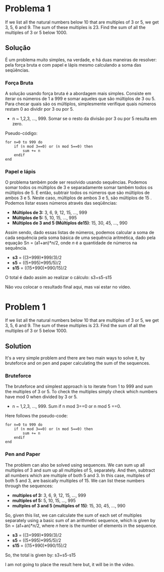 # Problema 1
If we list all the natural numbers below 10 that are multiples of 3 or 5, we get 3, 5, 6 and 9. The sum of these multiples is 23.
Find the sum of all the multiples of 3 or 5 below 1000.

## Solução
É um problema muito simples, na verdade, e há duas maneiras de resolver: pela força bruta e com papel e lápis mesmo calculando a soma das seqüências.

### Força Bruta
A solução usando força bruta é a abordagem mais simples. Consiste em iterar os números de 1 a 999 e somar aqueles que são múltiplos de 3 ou 5. Para checar quais são os múltiplos, simplesmente verifique quais números restam 0 ao dividir por 3 ou por 5.

* n ~ 1,2,3, ..., 999. Somar se o resto da divisão por 3 ou por 5 resulta em zero.

Pseudo-código:
```
for n=0 to 999 do
    if (n mod 3==0) or (n mod 5==0) then
        sum += n
    endif
end
```

### Papel e lápis
O problema também pode ser resolvido usando sequências. Podemos somar todos os múltiplos de 3 e separadamente somar também todos os múltiplos de 5. E então, subtrair todos os números que são múltiplos de ambos 3 e 5. Neste caso, múltiplos de ambos 3 e 5, são múltiplos de 15 . Podemos listar esses números através das seqüências:

* **Múltiplos de 3:** 3, 6, 9, 12, 15, ..., 999
* **Múltiplos de 5:** 5, 10, 15, ..., 995
* **Múltiplos de 3 and 5 (Múltiplos de15)**: 15, 30, 45, ..., 990

Assim sendo, dado essas listas de números, podemos calcular a soma de cada sequência pela soma básica de uma sequência aritmética, dado pela equação Sn = (a1+an)*n/2, onde *n* é a quantidade de números na sequência.

* **s3** = ((3+999)*999/3)/2
* **s5** = ((5+995)*995/5)/2
* **s15** = ((15+990)*990/15)/2

O total é dado assim ao realizar o cálculo: s3+s5-s15

Não vou colocar  o resultado final aqui, mas vai estar no vídeo.

# Problem 1
If we list all the natural numbers below 10 that are multiples of 3 or 5, we get 3, 5, 6 and 9. The sum of these multiples is 23.
Find the sum of all the multiples of 3 or 5 below 1000.

## Solution
It's a very simple problem and there are two main ways to solve it, by bruteforce and on pen and paper calculating the sum of the sequences.

### Bruteforce
The bruteforce and simplest approach is to iterate from 1 to 999 and sum the multiples of 3 or 5. To check the multiples simply check which numbers have mod 0 when divided by 3 or 5.

* n ~ 1,2,3, ..., 999. Sum if n mod 3==0 or n mod 5 ==0.

Here follows the pseudo-code:
```
for n=0 to 999 do
    if (n mod 3==0) or (n mod 5==0) then
        sum += n
    endif
end
```

### Pen and Paper
The problem can also be solved using sequences. We can sum up all multiples of 3 and  sum up all multiples of 5, separately. And then, subtract all numbers which are multiple of both 5 and 3. In this case, multiples of both 5 and 3, are basically multiples of 15.   We can list these numbers through the sequences:

* **multiples of 3:** 3, 6, 9, 12, 15, ..., 999
* **multiples of 5:** 5, 10, 15, ..., 995
* **multples of 3 and 5 (multiples of 15)**: 15, 30, 45, ..., 990

So, given this list, we can calculate the sum of each set of multiples separately using a basic sum of an arithmetic sequence, which is given by Sn = (a1+an)*n/2, where *n* here is the number of elements in the sequence.

* **s3** = ((3+999)*999/3)/2
* **s5** = ((5+995)*995/5)/2
* **s15** = ((15+990)*990/15)/2

So, the total is given by: s3+s5-s15

I am not going to place the result here but, it will be in the video.

